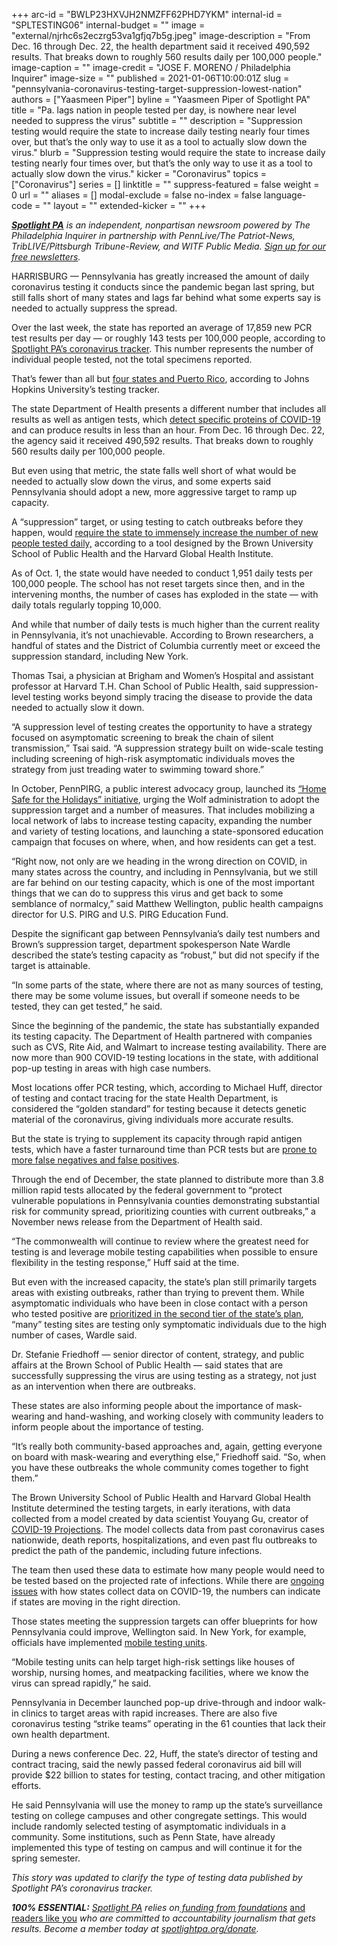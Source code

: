 +++
arc-id = "BWLP23HXVJH2NMZFF62PHD7YKM"
internal-id = "SPLTESTING06"
internal-budget = ""
image = "external/njrhc6s2eczrg53va1gfjq7b5g.jpeg"
image-description = "From Dec. 16 through Dec. 22, the health department said it received 490,592 results. That breaks down to roughly 560 results daily per 100,000 people."
image-caption = ""
image-credit = "JOSE F. MORENO / Philadelphia Inquirer"
image-size = ""
published = 2021-01-06T10:00:01Z
slug = "pennsylvania-coronavirus-testing-target-suppression-lowest-nation"
authors = ["Yaasmeen Piper"]
byline = "Yaasmeen Piper of Spotlight PA"
title = "Pa. lags nation in people tested per day, is nowhere near level needed to suppress the virus"
subtitle = ""
description = "Suppression testing would require the state to increase daily testing nearly four times over, but that’s the only way to use it as a tool to actually slow down the virus."
blurb = "Suppression testing would require the state to increase daily testing nearly four times over, but that’s the only way to use it as a tool to actually slow down the virus."
kicker = "Coronavirus"
topics = ["Coronavirus"]
series = []
linktitle = ""
suppress-featured = false
weight = 0
url = ""
aliases = []
modal-exclude = false
no-index = false
language-code = ""
layout = ""
extended-kicker = ""
+++

<a href="https://www.spotlightpa.org/"><i><b>Spotlight PA</b></i></a><i> is an independent, nonpartisan newsroom powered by The Philadelphia Inquirer in partnership with PennLive/The Patriot-News, TribLIVE/Pittsburgh Tribune-Review, and WITF Public Media. </i><a href="https://www.spotlightpa.org/newsletters"><i>Sign up for our free newsletters</i></a><i>.</i>

HARRISBURG — Pennsylvania has greatly increased the amount of daily coronavirus testing it conducts since the pandemic began last spring, but still falls short of many states and lags far behind what some experts say is needed to actually suppress the spread.

Over the last week, the state has reported an average of 17,859 new PCR test results per day — or roughly 143 tests per 100,000 people, according to <a href="https://www.spotlightpa.org/news/2020/03/pa-coronavirus-updates-cases-map-live-tracker/" target=_blank>Spotlight PA’s coronavirus tracker</a>. This number represents the number of individual people tested, not the total specimens reported.

That’s fewer than all but <a href="https://coronavirus.jhu.edu/testing/tracker/overview">four states and Puerto Rico</a>, according to Johns Hopkins University’s testing tracker.

The state Department of Health presents a different number that includes all results as well as antigen tests, which <a href="https://www.inquirer.com/health/coronavirus/convenient-coronavirus-antigen-tests-could-be-surveillance-tool-despite-low-accuracy-20200930.html" target=_blank>detect specific proteins of COVID-19</a> and can produce results in less than an hour. From Dec. 16 through Dec. 22, the agency said it received 490,592 results. That breaks down to roughly 560 results daily per 100,000 people.

But even using that metric, the state falls well short of what would be needed to actually slow down the virus, and some experts said Pennsylvania should adopt a new, more aggressive target to ramp up capacity.

A “suppression” target, or using testing to catch outbreaks before they happen, would <a href="http://web.archive.org/web/20210302105149/https://globalepidemics.org/october-1-testing-targets/">require the state to immensely increase the number of new people tested daily,</a> according to a tool designed by the Brown University School of Public Health and the Harvard Global Health Institute.

<script src="https://www.spotlightpa.org/embed.js" async></script><div data-spl-embed-version="1" data-spl-src="https://www.spotlightpa.org/embeds/newsletter/"></div>

As of Oct. 1, the state would have needed to conduct 1,951 daily tests per 100,000 people. The school has not reset targets since then, and in the intervening months, the number of cases has exploded in the state — with daily totals regularly topping 10,000.

And while that number of daily tests is much higher than the current reality in Pennsylvania, it’s not unachievable. According to Brown researchers, a handful of states and the District of Columbia currently meet or exceed the suppression standard, including New York.

Thomas Tsai, a physician at Brigham and Women’s Hospital and assistant professor at Harvard T.H. Chan School of Public Health, said suppression-level testing works beyond simply tracing the disease to provide the data needed to actually slow it down.

“A suppression level of testing creates the opportunity to have a strategy focused on asymptomatic screening to break the chain of silent transmission,” Tsai said. “A suppression strategy built on wide-scale testing including screening of high-risk asymptomatic individuals moves the strategy from just treading water to swimming toward shore.”

In October, PennPIRG, a public interest advocacy group, launched its <a href="https://pennpirg.org/news/pap/%E2%80%9Chome-safe-holidays%E2%80%9D-initiative-launched-promote-safe-holiday-season">“Home Safe for the Holidays” initiative</a>, urging the Wolf administration to adopt the suppression target and a number of measures. That includes mobilizing a local network of labs to increase testing capacity, expanding the number and variety of testing locations, and launching a state-sponsored education campaign that focuses on where, when, and how residents can get a test.

“Right now, not only are we heading in the wrong direction on COVID, in many states across the country, and including in Pennsylvania, but we still are far behind on our testing capacity, which is one of the most important things that we can do to suppress this virus and get back to some semblance of normalcy,” said Matthew Wellington, public health campaigns director for U.S. PIRG and U.S. PIRG Education Fund.

Despite the significant gap between Pennsylvania’s daily test numbers and Brown’s suppression target, department spokesperson Nate Wardle described the state’s testing capacity as “robust,” but did not specify if the target is attainable.

“In some parts of the state, where there are not as many sources of testing, there may be some volume issues, but overall if someone needs to be tested, they can get tested,” he said.

Since the beginning of the pandemic, the state has substantially expanded its testing capacity. The Department of Health partnered with companies such as CVS, Rite Aid, and Walmart to increase testing availability. There are now more than 900 COVID-19 testing locations in the state, with additional pop-up testing in areas with high case numbers.

Most locations offer PCR testing, which, according to Michael Huff, director of testing and contact tracing for the state Health Department, is considered the “golden standard” for testing because it detects genetic material of the coronavirus, giving individuals more accurate results.

But the state is trying to supplement its capacity through rapid antigen tests, which have a faster turnaround time than PCR tests but are <a href="https://www.propublica.org/article/rapid-testing-is-less-accurate-than-the-government-wants-to-admit">prone to more false negatives and false positives</a>.

Through the end of December, the state planned to distribute more than 3.8 million rapid tests allocated by the federal government to “protect vulnerable populations in Pennsylvania counties demonstrating substantial risk for community spread, prioritizing counties with current outbreaks,” a November news release from the Department of Health said.

“The commonwealth will continue to review where the greatest need for testing is and leverage mobile testing capabilities when possible to ensure flexibility in the testing response,” Huff said at the time.

But even with the increased capacity, the state’s plan still primarily targets areas with existing outbreaks, rather than trying to prevent them. While asymptomatic individuals who have been in close contact with a person who tested positive are <a href="https://www.health.pa.gov/topics/disease/coronavirus/Pages/Symptoms-Testing.aspx">prioritized in the second tier of the state’s plan</a>, “many” testing sites are testing only symptomatic individuals due to the high number of cases, Wardle said.

Dr. Stefanie Friedhoff — senior director of content, strategy, and public affairs at the Brown School of Public Health — said states that are successfully suppressing the virus are using testing as a strategy, not just as an intervention when there are outbreaks.

These states are also informing people about the importance of mask-wearing and hand-washing, and working closely with community leaders to inform people about the importance of testing.

“It’s really both community-based approaches and, again, getting everyone on board with mask-wearing and everything else,” Friedhoff said. “So, when you have these outbreaks the whole community comes together to fight them.”

<script src="https://www.spotlightpa.org/embed.js" async></script><div data-spl-embed-version="1" data-spl-src="https://www.spotlightpa.org/embeds/donate/?teaser_text=Spotlight%20PA%20provides%20essential%2C%20public-service%20journalism%20thanks%20to%20readers%20like%20you.%20Help%20us%20continue%20that%20work."></div>


The Brown University School of Public Health and Harvard Global Health Institute determined the testing targets, in early iterations, with data collected from a model created by data scientist Youyang Gu, creator of <a href="https://covid19-projections.com/">COVID-19 Projections</a>. The model collects data from past coronavirus cases nationwide, death reports, hospitalizations, and even past flu outbreaks to predict the path of the pandemic, including future infections.

The team then used these data to estimate how many people would need to be tested based on the projected rate of infections. While there are <a href="https://www.spotlightpa.org/news/2020/09/pa-coronavirus-deaths-reporting-edrs/">ongoing issues</a> with how states collect data on COVID-19, the numbers can indicate if states are moving in the right direction.

Those states meeting the suppression targets can offer blueprints for how Pennsylvania could improve, Wellington said. In New York, for example, officials have implemented <a href="https://www.6sqft.com/new-york-adds-10-new-testing-sites-in-citys-covid-19-hot-spots/">mobile testing units</a>.

“Mobile testing units can help target high-risk settings like houses of worship, nursing homes, and meatpacking facilities, where we know the virus can spread rapidly,” he said.

Pennsylvania in December launched pop-up drive-through and indoor walk-in clinics to target areas with rapid increases. There are also five coronavirus testing “strike teams” operating in the 61 counties that lack their own health department.

During a news conference Dec. 22, Huff, the state’s director of testing and contract tracing, said the newly passed federal coronavirus aid bill will provide $22 billion to states for testing, contact tracing, and other mitigation efforts.

He said Pennsylvania will use the money to ramp up the state’s surveillance testing on college campuses and other congregate settings. This would include randomly selected testing of asymptomatic individuals in a community. Some institutions, such as Penn State, have already implemented this type of testing on campus and will continue it for the spring semester.

<i>This story was updated to clarify the type of testing data published by Spotlight PA’s coronavirus tracker.</i>

<i><b>100% ESSENTIAL:</b></i><i> </i><a href="https://www.spotlightpa.org/"><i>Spotlight PA</i></a><i> relies on</i><a href="https://www.spotlightpa.org/support"><i> funding from foundations</i></a><i> </i><a href="https://www.spotlightpa.org/support">and readers like you</a><i> who are committed to accountability journalism that gets results. Become a member today at </i><a href="http://spotlightpa.fundjournalism.org/donate?campaign=701Dn000000YgovIAC"><i>spotlightpa.org/donate</i></a><i>.</i>
